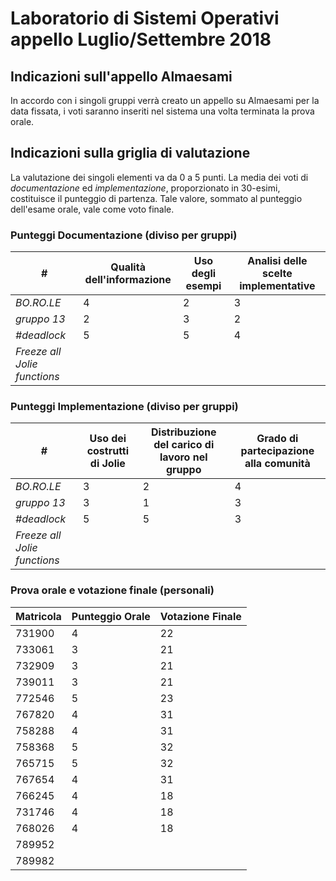 # Laboratorio di Sistemi Operativi appello Luglio/Settembre 2018

## Indicazioni sull'appello Almaesami
In accordo con i singoli gruppi verrà creato un appello su Almaesami per la data fissata, i voti saranno inseriti nel sistema una volta terminata la prova orale.

## Indicazioni sulla griglia di valutazione
La valutazione dei singoli elementi va da 0 a 5 punti. La media dei voti di *documentazione* ed *implementazione*, proporzionato in 30-esimi, costituisce il punteggio di partenza. Tale valore, sommato al punteggio dell'esame orale, vale come voto finale.

### Punteggi Documentazione (diviso per gruppi)
| # | Qualità dell'informazione | Uso degli esempi | Analisi delle scelte implementative |
|---|---|---|---|
| *BO.RO.LE* | 4 | 2 | 3 |
| *gruppo 13* | 2 | 3 | 2 |
| *#deadlock* | 5 | 5 | 4 |
| *Freeze all Jolie functions* |  |  |  |

### Punteggi Implementazione (diviso per gruppi)
| # | Uso dei costrutti di Jolie | Distribuzione del carico di lavoro nel gruppo | Grado di partecipazione alla comunità |
|---|---|---|---|
| *BO.RO.LE* | 3 | 2 | 4 |
| *gruppo 13* | 3 | 1 | 3 |
| *#deadlock* | 5 | 5 | 3 |
| *Freeze all Jolie functions* |  |  |  |

### Prova orale e votazione finale (personali)
| Matricola | Punteggio Orale | Votazione Finale |
|---|---|---|
| 731900 | 4 | 22 |
| 733061 | 3 | 21 |
| 732909 | 3 | 21 |
| 739011 | 3 | 21 |
| 772546 | 5 | 23 |
| 767820 | 4 | 31 |
| 758288 | 4 | 31 |
| 758368 | 5 | 32 |
| 765715 | 5 | 32 |
| 767654 | 4 | 31 |
| 766245 | 4 | 18 | 
| 731746 | 4 | 18 |
| 768026 | 4 | 18 |
| 789952 |  |  |
| 789982 |  |  |
